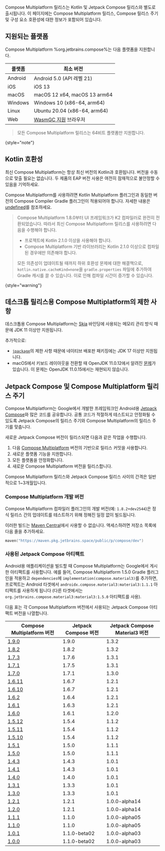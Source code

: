 [//]: # (title: 호환성 및 버전)

Compose Multiplatform 릴리스는 Kotlin 및 Jetpack Compose 릴리스와 별도로 출시됩니다. 이 페이지에는 Compose Multiplatform 릴리스, Compose 릴리스 주기 및 구성 요소 호환성에 대한 정보가 포함되어 있습니다.

## 지원되는 플랫폼

Compose Multiplatform %org.jetbrains.compose%는 다음 플랫폼을 지원합니다.

| 플랫폼  | 최소 버전                                                                                        |
|---------|--------------------------------------------------------------------------------------------------|
| Android | Android 5.0 (API 레벨 21)                                                                        |
| iOS     | iOS 13                                                                                           |
| macOS   | macOS 12 x64, macOS 13 arm64                                                                     |
| Windows | Windows 10 (x86-64, arm64)                                                                       |
| Linux   | Ubuntu 20.04 (x86-64, arm64)                                                                     |
| Web     | [WasmGC 지원](https://kotlinlang.org/docs/wasm-configuration.html#browser-versions) 브라우저   |

[//]: # (https://youtrack.jetbrains.com/issue/CMP-7539)

> 모든 Compose Multiplatform 릴리스는 64비트 플랫폼만 지원합니다.
>
{style="note"}

## Kotlin 호환성

최신 Compose Multiplatform는 항상 최신 버전의 Kotlin과 호환됩니다. 버전을 수동으로 맞출 필요는 없습니다. 두 제품의 EAP 버전 사용은 여전히 잠재적으로 불안정할 수 있음을 기억하세요.

Compose Multiplatform를 사용하려면 Kotlin Multiplatform 플러그인과 동일한 버전의 Compose Compiler Gradle 플러그인이 적용되어야 합니다. 자세한 내용은 [undefined](compose-compiler.md#migrating-a-compose-multiplatform-project)를 참조하세요.

> Compose Multiplatform 1.8.0부터 UI 프레임워크가 K2 컴파일러로 완전히 전환되었습니다. 따라서 최신 Compose Multiplatform 릴리스를 사용하려면 다음을 수행해야 합니다.
> * 프로젝트에 Kotlin 2.1.0 이상을 사용해야 합니다.
> * Compose Multiplatform 기반 라이브러리는 Kotlin 2.1.0 이상으로 컴파일된 경우에만 의존해야 합니다.
>
> 모든 의존성이 업데이트될 때까지 하위 호환성 문제에 대한 해결책으로, `kotlin.native.cacheKind=none`을 `gradle.properties` 파일에 추가하여 Gradle 캐시를 끌 수 있습니다. 이로 인해 컴파일 시간이 증가할 수 있습니다.
>
{style="warning"}

## 데스크톱 릴리스용 Compose Multiplatform의 제한 사항

데스크톱용 Compose Multiplatform는 [Skia](https://skia.org/) 바인딩에 사용되는 메모리 관리 방식 때문에 JDK 11 이상만 지원됩니다.

추가적으로:
* [`jpackage`](https://docs.oracle.com/en/java/javase/17/docs/specs/man/jpackage.html)의 제한 사항 때문에 네이티브 배포판 패키징에는 JDK 17 이상만 지원됩니다.
* macOS에서 키보드 레이아웃을 전환할 때 OpenJDK 11.0.12에서 알려진 [문제](https://github.com/JetBrains/compose-multiplatform/issues/940)가 있습니다. 이 문제는 OpenJDK 11.0.15에서는 재현되지 않습니다.

## Jetpack Compose 및 Compose Multiplatform 릴리스 주기

Compose Multiplatform는 Google에서 개발한 프레임워크인 Android용 [Jetpack Compose](https://developer.android.com/jetpack/compose)와 많은 코드를 공유합니다. 공통 코드가 적절하게 테스트되고 안정화될 수 있도록 Jetpack Compose의 릴리스 주기와 Compose Multiplatform의 릴리스 주기를 맞춥니다.

새로운 Jetpack Compose 버전이 릴리스되면 다음과 같은 작업을 수행합니다.

1.  다음 [Compose Multiplatform](https://github.com/JetBrains/androidx) 버전의 기반으로 릴리스 커밋을 사용합니다.
2.  새로운 플랫폼 기능을 지원합니다.
3.  모든 플랫폼을 안정화합니다.
4.  새로운 Compose Multiplatform 버전을 릴리스합니다.

Compose Multiplatform 릴리스와 Jetpack Compose 릴리스 사이의 간격은 일반적으로 1~3개월입니다.

### Compose Multiplatform 개발 버전

Compose Multiplatform 컴파일러 플러그인의 개발 버전(예: `1.8.2+dev2544`)은 정식 릴리스 간의 업데이트를 테스트하기 위해 정해진 일정 없이 빌드됩니다.

이러한 빌드는 [Maven Central](https://central.sonatype.com/)에서 사용할 수 없습니다. 액세스하려면 저장소 목록에 다음 줄을 추가하세요.

```kotlin
maven("https://maven.pkg.jetbrains.space/public/p/compose/dev")
```

### 사용된 Jetpack Compose 아티팩트

Android용 애플리케이션을 빌드할 때 Compose Multiplatform는 Google에서 게시한 아티팩트를 사용합니다. 예를 들어, Compose Multiplatform 1.5.0 Gradle 플러그인을 적용하고 `dependencies`에 `implementation(compose.material3)`를 추가하면, 프로젝트는 Android 타겟에서 `androidx.compose.material3:material3:1.1.1` 아티팩트를 사용하게 됩니다 (다른 타겟에서는 `org.jetbrains.compose.material3:material3:1.5.0` 아티팩트를 사용).

다음 표는 각 Compose Multiplatform 버전에서 사용되는 Jetpack Compose 아티팩트 버전을 나열합니다.

| Compose Multiplatform 버전                                                     | Jetpack Compose 버전 | Jetpack Compose Material3 버전 |
|-----------------------------------------------------------------------------------|-------------------------|-----------------------------------|
| [1.9.0](https://github.com/JetBrains/compose-multiplatform/releases/tag/v1.9.0)   | 1.9.0                   | 1.3.2                             |
| [1.8.2](https://github.com/JetBrains/compose-multiplatform/releases/tag/v1.8.2)   | 1.8.2                   | 1.3.2                             |
| [1.7.3](https://github.com/JetBrains/compose-multiplatform/releases/tag/v1.7.3)   | 1.7.6                   | 1.3.1                             |
| [1.7.1](https://github.com/JetBrains/compose-multiplatform/releases/tag/v1.7.1)   | 1.7.5                   | 1.3.1                             |
| [1.7.0](https://github.com/JetBrains/compose-multiplatform/releases/tag/v1.7.0)   | 1.7.1                   | 1.3.0                             |
| [1.6.11](https://github.com/JetBrains/compose-multiplatform/releases/tag/v1.6.11) | 1.6.7                   | 1.2.1                             |
| [1.6.10](https://github.com/JetBrains/compose-multiplatform/releases/tag/v1.6.10) | 1.6.7                   | 1.2.1                             |
| [1.6.2](https://github.com/JetBrains/compose-multiplatform/releases/tag/v1.6.2)   | 1.6.4                   | 1.2.1                             |
| [1.6.1](https://github.com/JetBrains/compose-multiplatform/releases/tag/v1.6.1)   | 1.6.3                   | 1.2.1                             |
| [1.6.0](https://github.com/JetBrains/compose-multiplatform/releases/tag/v1.6.0)   | 1.6.1                   | 1.2.0                             |
| [1.5.12](https://github.com/JetBrains/compose-multiplatform/releases/tag/v1.5.12) | 1.5.4                   | 1.1.2                             |
| [1.5.11](https://github.com/JetBrains/compose-multiplatform/releases/tag/v1.5.11) | 1.5.4                   | 1.1.2                             |
| [1.5.10](https://github.com/JetBrains/compose-multiplatform/releases/tag/v1.5.10) | 1.5.4                   | 1.1.2                             |
| [1.5.1](https://github.com/JetBrains/compose-multiplatform/releases/tag/v1.5.1)   | 1.5.0                   | 1.1.1                             |
| [1.5.0](https://github.com/JetBrains/compose-multiplatform/releases/tag/v1.5.0)   | 1.5.0                   | 1.1.1                             |
| [1.4.3](https://github.com/JetBrains/compose-multiplatform/releases/tag/v1.4.3)   | 1.4.3                   | 1.0.1                             |
| [1.4.1](https://github.com/JetBrains/compose-multiplatform/releases/tag/v1.4.1)   | 1.4.3                   | 1.0.1                             |
| [1.4.0](https://github.com/JetBrains/compose-multiplatform/releases/tag/v1.4.0)   | 1.4.0                   | 1.0.1                             |
| [1.3.1](https://github.com/JetBrains/compose-multiplatform/releases/tag/v1.3.1)   | 1.3.3                   | 1.0.1                             |
| [1.3.0](https://github.com/JetBrains/compose-multiplatform/releases/tag/v1.3.0)   | 1.3.3                   | 1.0.1                             |
| [1.2.1](https://github.com/JetBrains/compose-multiplatform/releases/tag/v1.2.1)   | 1.2.1                   | 1.0.0-alpha14                     |
| [1.2.0](https://github.com/JetBrains/compose-multiplatform/releases/tag/v1.2.0)   | 1.2.1                   | 1.0.0-alpha14                     |
| [1.1.1](https://github.com/JetBrains/compose-multiplatform/releases/tag/v1.1.1)   | 1.1.0                   | 1.0.0-alpha05                     |
| [1.1.0](https://github.com/JetBrains/compose-multiplatform/releases/tag/v1.1.0)   | 1.1.0                   | 1.0.0-alpha05                     |
| [1.0.1](https://github.com/JetBrains/compose-multiplatform/releases/tag/v1.0.1)   | 1.1.0-beta02            | 1.0.0-alpha03                     |
| [1.0.0](https://github.com/JetBrains/compose-multiplatform/releases/tag/v1.0.0)   | 1.1.0-beta02            | 1.0.0-alpha03                     |
